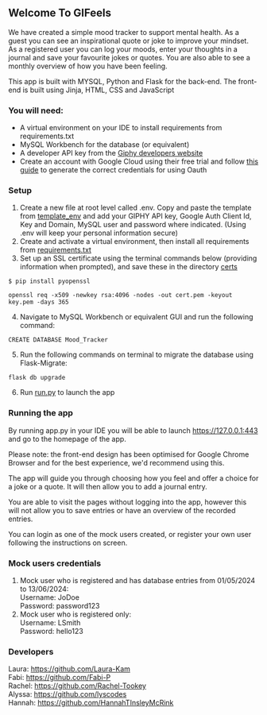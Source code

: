 ## Welcome To GIFeels 
We have created a simple mood tracker to support mental health. As a guest you can see an inspirational quote or joke to improve your mindset. As a registered user you can log your moods, enter your thoughts in a journal and save your favourite jokes or quotes. You are also able to see a monthly overview of how you have been feeling.

This app is built with MYSQL, Python and Flask for the back-end. The front-end is built using Jinja, HTML, CSS and JavaScript

### You will need:

- A virtual environment on your IDE to install requirements from requirements.txt
- MySQL Workbench for the database (or equivalent)
- A developer API key from the [Giphy developers website](https://developers.giphy.com/)
- Create an account with Google Cloud using their free trial and follow [this guide](/https://support.google.com/cloud/answer/6158849?hl=en&ref_topic=3473162&sjid=2552074629382520305-EU) to generate the correct credentials for using Oauth 


### Setup 
1. Create a new file at root level called .env. Copy and paste the template from [template_env](/template_env) and add your GIPHY API key, Google Auth Client Id, Key and Domain, MySQL user and password where indicated. (Using .env will keep your personal information secure)
2. Create and activate a virtual environment, then install all requirements from [requirements.txt](/requirements.txt)
3. Set up an SSL certificate using the terminal commands below (providing information when prompted), and save these in the directory [certs](/certs)

`$ pip install pyopenssl`

`openssl req -x509 -newkey rsa:4096 -nodes -out cert.pem -keyout key.pem -days 365`

4. Navigate to MySQL Workbench or equivalent GUI and run the following command: 

`CREATE DATABASE Mood_Tracker`

5. Run the following commands on terminal to migrate the database using Flask-Migrate:

`flask db upgrade`

6. Run [run.py](/run.py) to launch the app 

### Running the app
By running app.py in your IDE you will be able to launch https://127.0.0.1:443 and go to the homepage of the app.

Please note: the front-end design has been optimised for Google Chrome Browser and for the best experience, we'd recommend using this.

The app will guide you through choosing how you feel and offer a choice for a joke or a quote. It will then allow you to add a journal entry.

You are able to visit the pages without logging into the app, however this will not allow you to save entries or have an overview of the recorded entries.

You can login as one of the mock users created, or register your own user following the instructions on screen.

### Mock users credentials
1. Mock user who is registered and has database entries from 01/05/2024 to 13/06/2024:\
Username: JoDoe\
Password: password123
2. Mock user who is registered only:\
Username: LSmith\
Password: hello123

### Developers

Laura: https://github.com/Laura-Kam \
Fabi: https://github.com/Fabi-P \
Rachel: https://github.com/Rachel-Tookey \
Alyssa: https://github.com/lyscodes \
Hannah: https://github.com/HannahTInsleyMcRink
